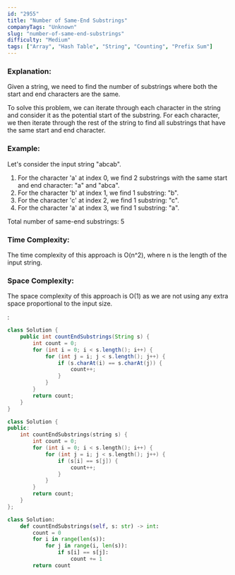 ```yaml
---
id: "2955"
title: "Number of Same-End Substrings"
companyTags: "Unknown"
slug: "number-of-same-end-substrings"
difficulty: "Medium"
tags: ["Array", "Hash Table", "String", "Counting", "Prefix Sum"]
---
```


### Explanation:

Given a string, we need to find the number of substrings where both the start and end characters are the same.

To solve this problem, we can iterate through each character in the string and consider it as the potential start of the substring. For each character, we then iterate through the rest of the string to find all substrings that have the same start and end character.

### Example:
Let's consider the input string "abcab".
1. For the character 'a' at index 0, we find 2 substrings with the same start and end character: "a" and "abca".
2. For the character 'b' at index 1, we find 1 substring: "b".
3. For the character 'c' at index 2, we find 1 substring: "c".
4. For the character 'a' at index 3, we find 1 substring: "a".

Total number of same-end substrings: 5

### Time Complexity:
The time complexity of this approach is O(n^2), where n is the length of the input string.

### Space Complexity:
The space complexity of this approach is O(1) as we are not using any extra space proportional to the input size.

:

```java
class Solution {
    public int countEndSubstrings(String s) {
        int count = 0;
        for (int i = 0; i < s.length(); i++) {
            for (int j = i; j < s.length(); j++) {
                if (s.charAt(i) == s.charAt(j)) {
                    count++;
                }
            }
        }
        return count;
    }
}
```

```cpp
class Solution {
public:
    int countEndSubstrings(string s) {
        int count = 0;
        for (int i = 0; i < s.length(); i++) {
            for (int j = i; j < s.length(); j++) {
                if (s[i] == s[j]) {
                    count++;
                }
            }
        }
        return count;
    }
};
```

```python
class Solution:
    def countEndSubstrings(self, s: str) -> int:
        count = 0
        for i in range(len(s)):
            for j in range(i, len(s)):
                if s[i] == s[j]:
                    count += 1
        return count
```
